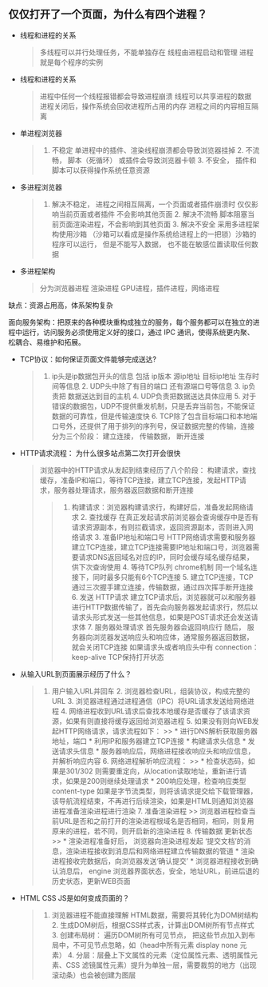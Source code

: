 ## 仅仅打开了一个页面，为什么有四个进程？
* 线程和进程的关系
    > 多线程可以并行处理任务，不能单独存在  线程由进程启动和管理 进程就是每个程序的实例  
* 线程和进程的关系
    > 进程中任何一个线程报错都会导致进程崩溃  线程可以共享进程的数据   进程关闭后，操作系统会回收进程所占用的内存   进程之间的内容相互隔离
* 单进程浏览器 
    > 1. 不稳定 单进程中的插件、渲染线程崩溃都会导致浏览器挂掉 
      2. 不流畅， 脚本（死循环） 或插件会导致浏览器卡顿
      3. 不安全， 插件和脚本可以获得操作系统任意资源
* 多进程浏览器
    > 1. 解决不稳定， 进程之间相互隔离，一个页面或者插件崩溃时 仅仅影响当前页面或者插件 不会影响其他页面 
      2. 解决不流畅   脚本阻塞当前页面渲染进程，不会影响到其他页面
      3. 解决不安全   采用多进程架构使用沙箱 （沙箱可以看成是操作系统给进程上的一把锁）沙箱的程序可以运行， 但是不能写入数据， 也不能在敏感位置读取任何数据
* 多进程架构
    > 分为浏览器进程 渲染进程 GPU进程，插件进程，网络进程

缺点：资源占用高，体系架构复杂

面向服务架构：把原来的各种模块重构成独立的服务，每个服务都可以在独立的进程中运行，访问服务必须使用定义好的接口，通过 IPC 通讯，使得系统更内聚、松耦合、易维护和拓展。


* TCP协议：如何保证页面文件能够完成送达?
    > 1. ip头是ip数据包开头的信息 包括 ip版本 源ip地址 目标ip地址 生存时间等信息
      2. UDP头中除了有目的端口 还有源端口号等信息
      3. ip负责把 数据送达到目的主机
      4. UDP负责把数据送达具体应用
      5. 对于错误的数据包，UDP不提供重发机制，只是丢弃当前包，不能保证数据的可靠性，但是传输速度快
      6. TCP除了包含目标端口和本地端口号外，还提供了用于排列的序列号，保证数据完整的传输，连接分为三个阶段： 建立连接， 传输数据， 断开连接

* HTTP请求流程： 为什么很多站点第二次打开会很快
    >  浏览器中的HTTP请求从发起到结束经历了八个阶段： 构建请求，查找缓存，准备IP和端口，等待TCP连接，建立TCP连接，发起HTTP请求，服务器处理请求，服务器返回数据和断开连接
    >> 1. 构建请求：浏览器构建请求行，构建好后，准备发起网络请求
       2. 查找缓存  在真正发起请求前浏览器会查询缓存中是否有请求资源副本，有则拦截请求，返回资源副本，否则进入网络请求
       3. 准备IP地址和端口号 HTTP网络请求需要和服务器建立TCP连接，建立TCP连接需要IP地址和端口号，浏览器需要请求DNS返回域名对应的IP，同时会缓存域名缓存结果，供下次查询使用
       4. 等待TCP队列 chrome机制 同一个域名连接下，同时最多只能有6个TCP连接
       5. 建立TCP连接，TCP通过三次握手建立连接，传输数据，通过四次挥手断开连接
       6. 发送 HTTP请求 建立TCP请求后，浏览器就可以和服务器进行HTTP数据传输了，首先会向服务器发起请求行，然后以请求头形式发送一些其他信息，如果是POST请求还会发送请求体
       7. 服务器处理请求 首先服务器会返回响应行 随后， 服务器向浏览器发送响应头和响应体，通常服务器返回数据，就会关闭TCP连接 如果请求头或者响应头中有 connection： keep-alive TCP保持打开状态

* 从输入URL到页面展示经历了什么？
    > 1. 用户输入URL并回车
      2. 浏览器检查URL，组装协议，构成完整的URL
      3. 浏览器进程通过进程通信（IPC）将URL请求发送给网络进程
      4. 网络进程收到URL请求后查找本地缓存是否缓存了该请求资源，如果有则直接将缓存返回给浏览器进程
      5. 如果没有则向WEB发起HTTP网络请求，请求流程如下：
        >> * 进行DNS解析获取服务器地址，端口
           * 利用IP和服务器建立TCP连接
           * 构建请求头信息
           * 发送请求头信息 
           * 服务器响应后，网络进程接收响应头和响应信息，并解析响应内容
      6. 网络进程解析响应流程： 
        >> * 检查状态码，如果是301/302 则需要重定向，从location读取地址，重新进行请求，如果是200则继续处理请求
           * 200响应处理，检查响应类型content-type 如果是字节流类型，则将该请求提交给下载管理器，该导航流程结束，不再进行后续渲染，如果是HTML则通知浏览器进程准备渲染进程进行渲染
      7. 准备渲染进程
        >> 浏览器进程检查当前URL是否和之前打开的渲染进程根域名是否相同，相同，则复用原来的进程，若不同，则开启新的渲染进程
      8. 传输数据 更新状态
        >> * 渲染进程准备好后， 浏览器向渲染进程发起 ‘提交文档’的消息，渲染进程接收到消息后和网络进程建立传输数据的管道
           * 渲染进程接收完数据后，向浏览器发送‘确认提交’
           * 浏览器进程接收到确认消息后， engine 浏览器界面状态，安全，地址URL，前进后退的历史状态，更新WEB页面
* HTML CSS JS是如何变成页面的？
    > 1. 浏览器进程不能直接理解 HTML数据，需要将其转化为DOM树结构
      2. 生成DOM树后，根据CSS样式表，计算出DOM树所有节点样式
      3. 创建布局树： 遍历DOM树所有可见节点， 把这些节点加入到布局中，不可见节点忽略，如（head中所有元素 display none 元素）
      4. 分层：层叠上下文属性的元素（定位属性元素、透明属性元素、CSS 滤镜属性元素）提升为单独一层，需要裁剪的地方（出现滚动条）也会被创建为图层
      